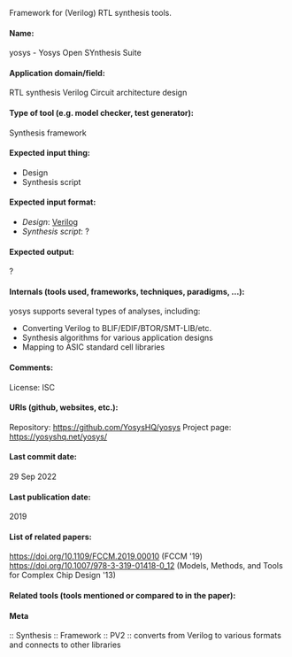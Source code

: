 Framework for (Verilog) RTL synthesis tools.

#### Name:
yosys - Yosys Open SYnthesis Suite

#### Application domain/field:
RTL synthesis
Verilog
Circuit architecture design

#### Type of tool (e.g. model checker, test generator):
Synthesis framework

#### Expected input thing:
- Design
- Synthesis script

#### Expected input format:
- *Design*: [Verilog](../Formats/Verilog.md)
- *Synthesis script*:  ?

#### Expected output:
?

#### Internals (tools used, frameworks, techniques, paradigms, ...):
yosys supports several types of analyses, including:
- Converting Verilog to BLIF/EDIF/BTOR/SMT-LIB/etc.
- Synthesis algorithms for various application designs
- Mapping to ASIC standard cell libraries

#### Comments:
License: ISC

#### URIs (github, websites, etc.):
Repository: https://github.com/YosysHQ/yosys
Project page: https://yosyshq.net/yosys/

#### Last commit date:
29 Sep 2022

#### Last publication date:
2019

#### List of related papers:
https://doi.org/10.1109/FCCM.2019.00010 (FCCM '19)
https://doi.org/10.1007/978-3-319-01418-0_12 (Models, Methods, and Tools for Complex Chip Design '13)

#### Related tools (tools mentioned or compared to in the paper):

#### Meta
:: Synthesis
:: Framework
:: PV2 :: converts from Verilog to various formats and connects to other libraries